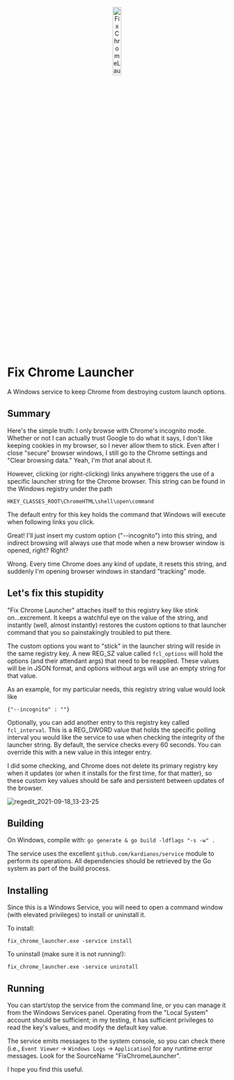 <p align="center">
  <a href="https://www.google.com/chrome/index.html">
    <img width="20%" alt="FixChromeLauncher" src="https://upload.wikimedia.org/wikipedia/commons/a/a5/Google_Chrome_icon_%28September_2014%29.svg">
  </a>
</p>

# Fix Chrome Launcher
A Windows service to keep Chrome from destroying custom launch options.

## Summary
Here's the simple truth: I only browse with Chrome's incognito mode.  Whether or not I can actually trust Google to do what it says, I don't like keeping
cookies in my browser, so I never allow them to stick.  Even after I close "secure" browser windows, I still go to the Chrome settings and "Clear browsing data."  Yeah, I'm _that_ anal about it.

However, clicking (or right-clicking) links anywhere triggers the use of a specific launcher string for the Chrome browser.  This string can be found
in the Windows registry under the path

`HKEY_CLASSES_ROOT\ChromeHTML\shell\open\command`

The default entry for this key holds the command that Windows will execute when following links you click.

Great!  I'll just insert my custom option ("--incognito") into this string, and indirect browsing will always use that mode when a new browser window is opened, right?  Right?

Wrong.  Every time Chrome does any kind of update, it resets this string, and suddenly I'm opening browser windows in standard "tracking" mode.

## Let's fix this stupidity

"Fix Chrome Launcher" attaches itself to this registry key like stink on...excrement.  It keeps a watchful eye on the value of the string, and instantly (well, almost instantly) restores the custom options to that launcher command that you so painstakingly troubled to put there.

The custom options you want to "stick" in the launcher string will reside in the same registry key.  A new REG_SZ value called `fcl_options` will hold the options (and their attendant args) that need to be reapplied.  These values will be in JSON format, and options without args will use an empty string for that value.

As an example, for my particular needs, this registry string value would look like

`{"--incognito" : ""}`

Optionally, you can add another entry to this registry key called `fcl_interval`.  This is a REG_DWORD value that holds the specific polling interval you would like the service to use when checking the integrity of the launcher string.  By default, the service checks every 60 seconds. You can override this with a new value in this integer entry.

I did some checking, and Chrome does not delete its primary registry key when it updates (or when it installs for the first time, for that matter), so these custom key values should be safe and persistent between updates of the browser.

![regedit_2021-09-18_13-23-25](https://user-images.githubusercontent.com/4536448/133906289-d8a102b6-4073-4e00-b969-864690d19aae.png)

## Building

On Windows, compile with: `go generate & go build -ldflags "-s -w" .`

The service uses the excellent `github.com/kardianos/service` module to perform its operations.  All dependencies should be retrieved by the Go system as part of the build process.

## Installing

Since this is a Windows Service, you will need to open a command window (with elevated privileges) to install or uninstall it.

To install:

`fix_chrome_launcher.exe -service install`

To uninstall (make sure it is not running!):

`fix_chrome_launcher.exe -service uninstall`

## Running

You can start/stop the service from the command line, or you can manage it from the Windows Services panel.  Operating from the "Local System" account should be sufficient; in my testing, it has sufficient privileges to read the key's values, and modify the default key value.

The service emits messages to the system console, so you can check there (i.e., `Event Viewer` -> `Windows Logs` -> `Application`) for any runtime error messages.  Look for the SourceName "FixChromeLauncher".

I hope you find this useful.
